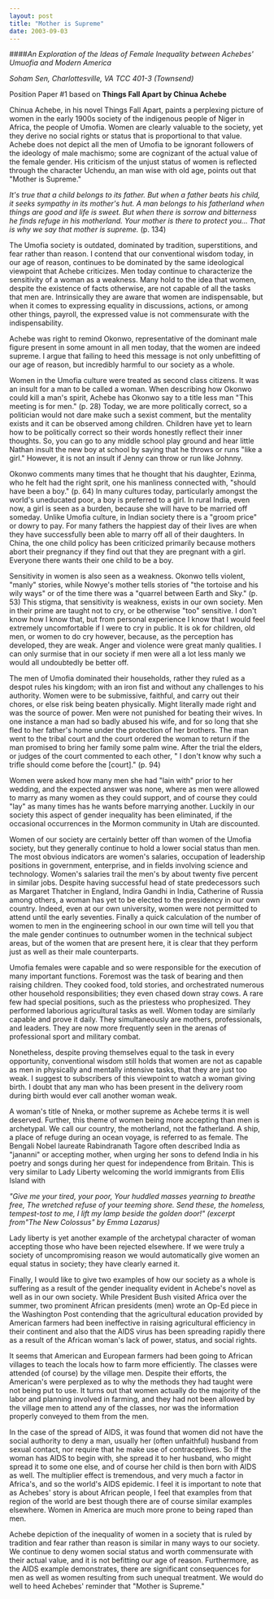 ```yaml
---
layout: post
title: "Mother is Supreme"
date: 2003-09-03
---
```


####*An Exploration of the Ideas of Female Inequality between Achebes&#39; Umuofia and Modern America*

*Soham Sen, Charlottesville, VA*
*TCC 401-3 (Townsend)*

Position Paper #1 based on **Things Fall Apart by Chinua Achebe**

Chinua Achebe, in his novel Things Fall Apart, paints a perplexing picture of women in the early 1900s society of the indigenous people of Niger in Africa, the people of Umofia. Women are clearly valuable to the society, yet they derive no social rights or status that is proportional to that value. Achebe does not depict all the men of Umofia to be ignorant followers of the ideology of male machismo; some are cognizant of the actual value of the female gender. His criticism of the unjust status of women is reflected through the character Uchendu, an man wise with old age, points out that &quot;Mother is Supreme.&quot;

_It&#39;s true that a child belongs to its father. But when a father beats his child, it seeks sympathy in its mother&#39;s hut. A man belongs to his fatherland when things are good and life is sweet. But when there is sorrow and bitterness he finds refuge in his motherland. Your mother is there to protect you… That is why we say that mother is supreme._ (p. 134)

The Umofia society is outdated, dominated by tradition, superstitions, and fear rather than reason. I contend that our conventional wisdom today, in our age of reason, continues to be dominated by the same ideological viewpoint that Achebe criticizes. Men today continue to characterize the sensitivity of a woman as a weakness. Many hold to the idea that women, despite the existence of facts otherwise, are not capable of all the tasks that men are. Intrinsically they are aware that women are indispensable, but when it comes to expressing equality in discussions, actions, or among other things, payroll, the expressed value is not commensurate with the indispensability.

Achebe was right to remind Okonwo, representative of the dominant male figure present in some amount in all men today, that the women are indeed supreme. I argue that failing to heed this message is not only unbefitting of our age of reason, but incredibly harmful to our society as a whole.

Women in the Umofia culture were treated as second class citizens. It was an insult for a man to be called a woman. When describing how Okonwo could kill a man&#39;s spirit, Achebe has Okonwo say to a title less man &quot;This meeting is for men.&quot; (p. 28) Today, we are more politically correct, so a politician would not dare make such a sexist comment, but the mentality exists and it can be observed among children. Children have yet to learn how to be politically correct so their words honestly reflect their inner thoughts. So, you can go to any middle school play ground and hear little Nathan insult the new boy at school by saying that he throws or runs &quot;like a girl.&quot; However, it is not an insult if Jenny can throw or run like Johnny.

Okonwo comments many times that he thought that his daughter, Ezinma, who he felt had the right sprit, one his manliness connected with, &quot;should have been a boy.&quot; (p. 64) In many cultures today, particularly amongst the world&#39;s uneducated poor, a boy is preferred to a girl. In rural India, even now, a girl is seen as a burden, because she will have to be married off someday. Unlike Umofia culture, in Indian society there is a &quot;groom price&quot; or dowry to pay. For many fathers the happiest day of their lives are when they have successfully been able to marry off all of their daughters. In China, the one child policy has been criticized primarily because mothers abort their pregnancy if they find out that they are pregnant with a girl. Everyone there wants their one child to be a boy.

Sensitivity in women is also seen as a weakness. Okonwo tells violent, &quot;manly&quot; stories, while Nowye&#39;s mother tells stories of &quot;the tortoise and his wily ways&quot; or of the time there was a &quot;quarrel between Earth and Sky.&quot; (p. 53) This stigma, that sensitivity is weakness, exists in our own society. Men in their prime are taught not to cry, or be otherwise &quot;too&quot; sensitive. I don&#39;t know how I know that, but from personal experience I know that I would feel extremely uncomfortable if I were to cry in public. It is ok for children, old men, or women to do cry however, because, as the perception has developed, they are weak. Anger and violence were great manly qualities. I can only surmise that in our society if men were all a lot less manly we would all undoubtedly be better off.

The men of Umofia dominated their households, rather they ruled as a despot rules his kingdom; with an iron fist and without any challenges to his authority. Women were to be submissive, faithful, and carry out their chores, or else risk being beaten physically. Might literally made right and was the source of power. Men were not punished for beating their wives. In one instance a man had so badly abused his wife, and for so long that she fled to her father&#39;s home under the protection of her brothers. The man went to the tribal court and the court ordered the woman to return if the man promised to bring her family some palm wine. After the trial the elders, or judges of the court commented to each other, &quot; I don&#39;t know why such a trifle should come before the [court].&quot; (p. 94)

Women were asked how many men she had &quot;lain with&quot; prior to her wedding, and the expected answer was none, where as men were allowed to marry as many women as they could support, and of course they could &quot;lay&quot; as many times has he wants before marrying another. Luckily in our society this aspect of gender inequality has been eliminated, if the occasional occurrences in the Mormon community in Utah are discounted.

Women of our society are certainly better off than women of the Umofia society, but they generally continue to hold a lower social status than men. The most obvious indicators are women&#39;s salaries, occupation of leadership positions in government, enterprise, and in fields involving science and technology. Women&#39;s salaries trail the men&#39;s by about twenty five percent in similar jobs. Despite having successful head of state predecessors such as Margaret Thatcher in England, Indira Gandhi in India, Catherine of Russia among others, a woman has yet to be elected to the presidency in our own country. Indeed, even at our own university, women were not permitted to attend until the early seventies. Finally a quick calculation of the number of women to men in the engineering school in our own time will tell you that the male gender continues to outnumber women in the technical subject areas, but of the women that are present here, it is clear that they perform just as well as their male counterparts.

Umofia females were capable and so were responsible for the execution of many important functions. Foremost was the task of bearing and then raising children. They cooked food, told stories, and orchestrated numerous other household responsibilities; they even chased down stray cows. A rare few had special positions, such as the priestess who prophesized. They performed laborious agricultural tasks as well. Women today are similarly capable and prove it daily. They simultaneously are mothers, professionals, and leaders. They are now more frequently seen in the arenas of professional sport and military combat.

Nonetheless, despite proving themselves equal to the task in every opportunity, conventional wisdom still holds that women are not as capable as men in physically and mentally intensive tasks, that they are just too weak. I suggest to subscribers of this viewpoint to watch a woman giving birth. I doubt that any man who has been present in the delivery room during birth would ever call another woman weak.

A woman&#39;s title of Nneka, or mother supreme as Achebe terms it is well deserved. Further, this theme of women being more accepting than men is archetypal. We call our country, the motherland, not the fatherland. A ship, a place of refuge during an ocean voyage, is referred to as female. The Bengali Nobel laureate Rabindranath Tagore often described India as &quot;jananni&quot; or accepting mother, when urging her sons to defend India in his poetry and songs during her quest for independence from Britain. This is very similar to Lady Liberty welcoming the world immigrants from Ellis Island with

_&quot;Give me your tired, your poor, Your huddled masses yearning to breathe free, The wretched refuse of your teeming shore. Send these, the homeless, tempest-tost to me, I lift my lamp beside the golden door!&quot; (excerpt from&quot;The New Colossus&quot; by Emma Lazarus)_

Lady liberty is yet another example of the archetypal character of woman accepting those who have been rejected elsewhere. If we were truly a society of uncompromising reason we would automatically give women an equal status in society; they have clearly earned it.

Finally, I would like to give two examples of how our society as a whole is suffering as a result of the gender inequality evident in Achebe&#39;s novel as well as in our own society. While President Bush visited Africa over the summer, two prominent African presidents (men) wrote an Op-Ed piece in the Washington Post contending that the agricultural education provided by American farmers had been ineffective in raising agricultural efficiency in their continent and also that the AIDS virus has been spreading rapidly there as a result of the African woman&#39;s lack of power, status, and social rights.

It seems that American and European farmers had been going to African villages to teach the locals how to farm more efficiently. The classes were attended (of course) by the village men. Despite their efforts, the American&#39;s were perplexed as to why the methods they had taught were not being put to use. It turns out that women actually do the majority of the labor and planning involved in farming, and they had not been allowed by the village men to attend any of the classes, nor was the information properly conveyed to them from the men.

In the case of the spread of AIDS, it was found that women did not have the social authority to deny a man, usually her (often unfaithful) husband from sexual contact, nor require that he make use of contraceptives. So if the woman has AIDS to begin with, she spread it to her husband, who might spread it to some one else, and of course her child is then born with AIDS as well. The multiplier effect is tremendous, and very much a factor in Africa&#39;s, and so the world&#39;s AIDS epidemic.  I feel it is important to note that as Achebes&#39; story is about African people, I feel that examples from that region of the world are best though there are of course similar examples elsewhere. Women in America are much more prone to being raped than men.

Achebe depiction of the inequality of women in a society that is ruled by tradition and fear rather than reason is similar in many ways to our society. We continue to deny women social status and worth commensurate with their actual value, and it is not befitting our age of reason. Furthermore, as the AIDS example demonstrates, there are significant consequences for men as well as women resulting from such unequal treatment. We would do well to heed Achebes&#39; reminder that &quot;Mother is Supreme.&quot;

